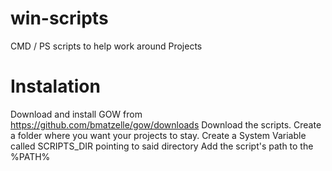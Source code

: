 # win-scripts
CMD / PS scripts to help work around Projects

# Instalation

Download and install GOW from https://github.com/bmatzelle/gow/downloads
Download the scripts.
Create a folder where you want your projects to stay.
Create a System Variable called SCRIPTS_DIR pointing to said directory
Add the script's path to the %PATH%
